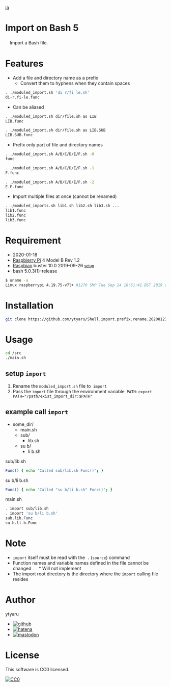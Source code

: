 [ja](./README.ja.md)

# Import on Bash 5

　Import a Bash file.

# Features

* Add a file and directory name as a prefix
    * Convert them to hyphens when they contain spaces

```sh
. ./moduled_import.sh 'di r/fi le.sh'
di-r.fi-le.func
```

* Can be aliased

```sh
. ./moduled_import.sh dir/file.sh as LIB
LIB.func
```
```sh
. ./moduled_import.sh dir/file.sh as LIB.SUB
LIB.SUB.func
```

* Prefix only part of file and directory names

```sh
. ./moduled_import.sh A/B/C/D/E/F.sh -0
func
```
```sh
. ./moduled_import.sh A/B/C/D/E/F.sh -1
F.func
```
```sh
. ./moduled_import.sh A/B/C/D/E/F.sh -2
E.F.func
```

* Import multiple files at once (cannot be renamed)

```sh
. ./moduled_imports.sh lib1.sh lib2.sh lib3.sh ...
lib1.func
lib2.func
lib3.func
```

# Requirement

* <time datetime="2020-01-18T15:11:55+0900">2020-01-18</time>
* [Raspbierry Pi](https://ja.wikipedia.org/wiki/Raspberry_Pi) 4 Model B Rev 1.2
* [Raspbian](https://ja.wikipedia.org/wiki/Raspbian) buster 10.0 2019-09-26 <small>[setup](http://ytyaru.hatenablog.com/entry/2019/12/25/222222)</small>
* bash 5.0.3(1)-release

```sh
$ uname -a
Linux raspberrypi 4.19.75-v7l+ #1270 SMP Tue Sep 24 18:51:41 BST 2019 armv7l GNU/Linux
```

# Installation

```sh
git clone https://github.com/ytyaru/Shell.import.prefix.rename.2020012300000
```

# Usage

```sh
cd /src
./main.sh
```

## setup `import`

1. Rename the `moduled_import.sh` file to` import`
2. Pass the `import` file through the environment variable` PATH`: `export PATH="/path/exist_import_dir:$PATH"`

## example call `import`

* some_dir/
    * main.sh
    * sub/
        * lib.sh
    * su b/
        * li b.sh

sub/lib.sh
```sh
Func() { echo 'Called sub/lib.sh Func()'; }
```
su b/li b.sh
```sh
Func() { echo 'Called "su b/li b.sh" Func()'; }
```
main.sh
```sh
. import sub/lib.sh
. import 'su b/li b.sh'
sub.lib.Func
su-b.li-b.Func
```

# Note

* `import` itself must be read with the` .` (`source`) command
* Function names and variable names defined in the file cannot be changed
     * Will not implement
* The import root directory is the directory where the `import` calling file resides

# Author

ytyaru

* [![github](http://www.google.com/s2/favicons?domain=github.com)](https://github.com/ytyaru "github")
* [![hatena](http://www.google.com/s2/favicons?domain=www.hatena.ne.jp)](http://ytyaru.hatenablog.com/ytyaru "hatena")
* [![mastodon](http://www.google.com/s2/favicons?domain=mstdn.jp)](https://mstdn.jp/web/accounts/233143 "mastdon")

# License

This software is CC0 licensed.

[![CC0](http://i.creativecommons.org/p/zero/1.0/88x31.png "CC0")](http://creativecommons.org/publicdomain/zero/1.0/deed.en)

